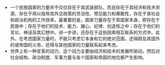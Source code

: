 - 一个民族国家的力量并不仅仅存在于其武装部队，而且存在于其经济和技术资源，存在于用以指导其外交政策的灵活性、预见能力和果敢性，存在于其社会和政治机构的工作效率。最重要的是，国家力量存在于其国家本身，即存在于民族中；存在于他们的技术、能力、雄心、纪律、创造性之中；存在于他们的言论、神话及其幻想中。进一步讲，还存在于这些因素相互联系的方式中。此外，在考虑国家力量时，不能只考虑它本身和它的绝对范围，还得顾及其国外的或帝国的义务，还得与其他国家的力量联系起来考虑。
- 世界上有一种变革的动力，这个动力主要由经济和技术的发展所驱动，然后对社会结构、政治制度、军事力量与各个国家和帝国的地位都产生影响。

